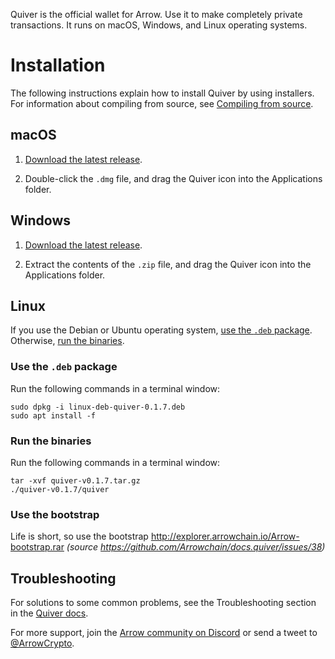 Quiver is the official wallet for Arrow. Use it to make completely private transactions. It runs on macOS, Windows, and Linux operating systems.

# Installation

The following instructions explain how to install Quiver by using installers. For information about compiling from source, see [Compiling from source](http://quiverdocs.arrowchain.io/en/latest/get-started/install-quiver/#compiling-from-source).

## macOS

1. [Download the latest release](https://github.com/Arrowchain/arrowwallet/releases).

1. Double-click the `.dmg` file, and drag the Quiver icon into the Applications folder.

## Windows

1. [Download the latest release](https://github.com/Arrowchain/arrowwallet/releases).

1. Extract the contents of the `.zip` file, and drag the Quiver icon into the Applications folder.

## Linux

If you use the Debian or Ubuntu operating system, [use the `.deb` package](#use-the-deb-package). Otherwise, [run the binaries](#run-the-binaries).

### Use the `.deb` package

Run the following commands in a terminal window:

```
sudo dpkg -i linux-deb-quiver-0.1.7.deb
sudo apt install -f
```

### Run the binaries

Run the following commands in a terminal window:

```
tar -xvf quiver-v0.1.7.tar.gz
./quiver-v0.1.7/quiver
```

### Use the bootstrap

Life is short, so use the bootstrap http://explorer.arrowchain.io/Arrow-bootstrap.rar
_(source https://github.com/Arrowchain/docs.quiver/issues/38)_

## Troubleshooting
For solutions to some common problems, see the Troubleshooting section in the [Quiver docs](http://quiverdocs.arrowchain.io/en/latest/).

For more support, join the [Arrow community on Discord](https://discord.gg/RdcrR9P) or send a tweet to [@ArrowCrypto](http://www.twitter.com/arrowcrypto).
